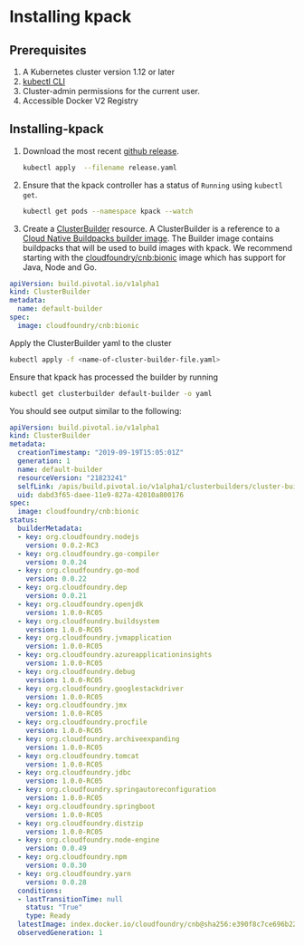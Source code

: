 # Installing kpack

## Prerequisites

1. A Kubernetes cluster version 1.12 or later
1. [kubectl CLI](https://kubernetes.io/docs/tasks/tools/install-kubectl/)
1. Cluster-admin permissions for the current user.
1. Accessible Docker V2 Registry

## Installing-kpack

1. Download the most recent [github release](https://github.com/pivotal/kpack/releases).

   ```bash
   kubectl apply  --filename release.yaml
   ```
1. Ensure that the kpack controller has a status of `Running` using  `kubectl get`.   

   ```bash
   kubectl get pods --namespace kpack --watch
   ```

1. Create a [ClusterBuilder](builders.md) resource. A ClusterBuilder is a reference to a [Cloud Native Buildpacks builder image](https://buildpacks.io/docs/using-pack/working-with-builders/). 
The Builder image contains buildpacks that will be used to build images with kpack. We recommend starting with the [cloudfoundry/cnb:bionic](https://hub.docker.com/r/cloudfoundry/cnb) image which has support for Java, Node and Go.         

```yaml
apiVersion: build.pivotal.io/v1alpha1
kind: ClusterBuilder
metadata:
  name: default-builder
spec:
  image: cloudfoundry/cnb:bionic
```

Apply the ClusterBuilder yaml to the cluster

```bash
kubectl apply -f <name-of-cluster-builder-file.yaml>
```

Ensure that kpack has processed the builder by running

```bash
kubectl get clusterbuilder default-builder -o yaml
``` 

You should see output similar to the following:

```yaml
apiVersion: build.pivotal.io/v1alpha1
kind: ClusterBuilder
metadata:
  creationTimestamp: "2019-09-19T15:05:01Z"
  generation: 1
  name: default-builder
  resourceVersion: "21823241"
  selfLink: /apis/build.pivotal.io/v1alpha1/clusterbuilders/cluster-build-service-builder
  uid: dabd3f65-daee-11e9-827a-42010a800176
spec:
  image: cloudfoundry/cnb:bionic
status:
  builderMetadata:
  - key: org.cloudfoundry.nodejs
    version: 0.0.2-RC3
  - key: org.cloudfoundry.go-compiler
    version: 0.0.24
  - key: org.cloudfoundry.go-mod
    version: 0.0.22
  - key: org.cloudfoundry.dep
    version: 0.0.21
  - key: org.cloudfoundry.openjdk
    version: 1.0.0-RC05
  - key: org.cloudfoundry.buildsystem
    version: 1.0.0-RC05
  - key: org.cloudfoundry.jvmapplication
    version: 1.0.0-RC05
  - key: org.cloudfoundry.azureapplicationinsights
    version: 1.0.0-RC05
  - key: org.cloudfoundry.debug
    version: 1.0.0-RC05
  - key: org.cloudfoundry.googlestackdriver
    version: 1.0.0-RC05
  - key: org.cloudfoundry.jmx
    version: 1.0.0-RC05
  - key: org.cloudfoundry.procfile
    version: 1.0.0-RC05
  - key: org.cloudfoundry.archiveexpanding
    version: 1.0.0-RC05
  - key: org.cloudfoundry.tomcat
    version: 1.0.0-RC05
  - key: org.cloudfoundry.jdbc
    version: 1.0.0-RC05
  - key: org.cloudfoundry.springautoreconfiguration
    version: 1.0.0-RC05
  - key: org.cloudfoundry.springboot
    version: 1.0.0-RC05
  - key: org.cloudfoundry.distzip
    version: 1.0.0-RC05
  - key: org.cloudfoundry.node-engine
    version: 0.0.49
  - key: org.cloudfoundry.npm
    version: 0.0.30
  - key: org.cloudfoundry.yarn
    version: 0.0.28
  conditions:
  - lastTransitionTime: null
    status: "True"
    type: Ready
  latestImage: index.docker.io/cloudfoundry/cnb@sha256:e390f8c7ce696b222197a0e02687aeee6612a9815f78b6f5876de3cb3efd7ba3
  observedGeneration: 1
```

